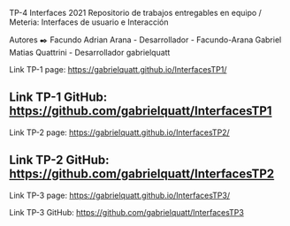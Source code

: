 TP-4 Interfaces 2021
Repositorio de trabajos entregables en equipo / Meteria: Interfaces de usuario e Interacción

Autores ✒️
Facundo Adrian Arana - Desarrollador - Facundo-Arana
Gabriel Matias Quattrini - Desarrollador gabrielquatt

Link TP-1 page: https://gabrielquatt.github.io/InterfacesTP1/

Link TP-1 GitHub: https://github.com/gabrielquatt/InterfacesTP1
-----------------------------------------------------------------
Link TP-2 page: https://gabrielquatt.github.io/InterfacesTP2/

Link TP-2 GitHub: https://github.com/gabrielquatt/InterfacesTP2
-----------------------------------------------------------------
Link TP-3 page: https://gabrielquatt.github.io/InterfacesTP3/

Link TP-3 GitHub: https://github.com/gabrielquatt/InterfacesTP3
